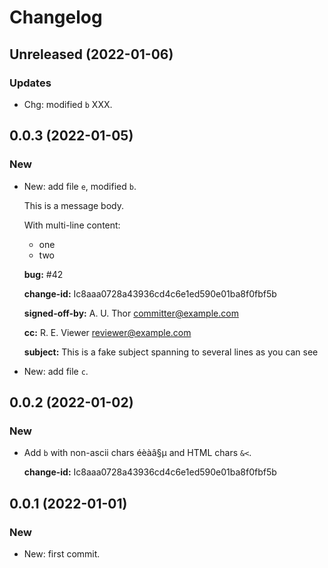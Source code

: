 # Changelog

## Unreleased (2022-01-06)

### Updates

- Chg: modified ``b`` XXX.
    

## 0.0.3 (2022-01-05)

### New

- New: add file ``e``, modified ``b``.
    
  This is a message body.

  With multi-line content:
  - one
  - two

  **bug:** #42

  **change-id:** Ic8aaa0728a43936cd4c6e1ed590e01ba8f0fbf5b

  **signed-off-by:** A. U. Thor <committer@example.com>

  **cc:** R. E. Viewer <reviewer@example.com>

  **subject:** This is a fake subject spanning to several lines
as you can see


- New: add file ``c``.
    

## 0.0.2 (2022-01-02)

### New

- Add ``b`` with non-ascii chars éèàâ§µ and HTML chars ``&<``.
    
  **change-id:** Ic8aaa0728a43936cd4c6e1ed590e01ba8f0fbf5b


## 0.0.1 (2022-01-01)

### New

- New: first commit.    
